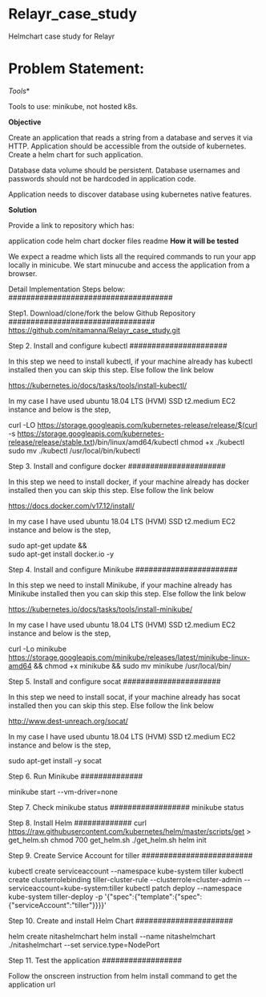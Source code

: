 # Relayr_case_study
Helmchart case study for Relayr

Problem Statement: 
===================
*Tools**

Tools to use: minikube, not hosted k8s.

**Objective**

Create an application that reads a string from a database and serves it via HTTP. 
Application should be accessible from the outside of kubernetes.
Create a helm chart for such application.

Database data volume should be persistent.
Database usernames and passwords should not be hardcoded in application code.

Application needs to discover database using kubernetes native features.

**Solution**


Provide a link to repository which has:

application code
helm chart
docker files
readme
**How it will be tested**

We expect a readme which lists all the required commands to run your app locally in minicube.
We start minucube and access the application from a browser.



Detail Implementation Steps below:
#####################################

Step1. Download/clone/fork the below Github Repository
#################################
https://github.com/nitamanna/Relayr_case_study.git


Step 2. Install and configure kubectl
######################

In this step we need to install kubectl, if your machine already has kubectl installed then you can skip this step. Else follow the link below

https://kubernetes.io/docs/tasks/tools/install-kubectl/ 

In my case I have used ubuntu 18.04 LTS (HVM) SSD t2.medium EC2 instance and below is the step,

curl -LO https://storage.googleapis.com/kubernetes-release/release/$(curl -s https://storage.googleapis.com/kubernetes-release/release/stable.txt)/bin/linux/amd64/kubectl
chmod +x ./kubectl
sudo mv ./kubectl /usr/local/bin/kubectl


Step 3. Install and configure docker
######################

In this step we need to install docker, if your machine already has docker installed then you can skip this step. Else follow the link below

https://docs.docker.com/v17.12/install/

In my case I have used ubuntu 18.04 LTS (HVM) SSD t2.medium EC2 instance and below is the step,

sudo apt-get update && \
    sudo apt-get install docker.io -y
    

Step 4. Install and configure Minikube
#######################

In this step we need to install Minikube, if your machine already has Minikube installed then you can skip this step. Else follow the link below

https://kubernetes.io/docs/tasks/tools/install-minikube/

In my case I have used ubuntu 18.04 LTS (HVM) SSD t2.medium EC2 instance and below is the step,

curl -Lo minikube https://storage.googleapis.com/minikube/releases/latest/minikube-linux-amd64 && chmod +x minikube && sudo mv minikube /usr/local/bin/


Step 5. Install and configure socat
######################

In this step we need to install socat, if your machine already has socat installed then you can skip this step. Else follow the link below

http://www.dest-unreach.org/socat/

In my case I have used ubuntu 18.04 LTS (HVM) SSD t2.medium EC2 instance and below is the step,

sudo apt-get install -y socat


Step 6. Run Minikube
##############

minikube start --vm-driver=none

Step 7. Check minikube status
##################
minikube status

Step 8. Install Helm
#############
curl https://raw.githubusercontent.com/kubernetes/helm/master/scripts/get > get_helm.sh
chmod 700 get_helm.sh
./get_helm.sh
helm init

Step 9. Create Service Account for tiller
#########################

kubectl create serviceaccount --namespace kube-system tiller
kubectl create clusterrolebinding tiller-cluster-rule --clusterrole=cluster-admin --serviceaccount=kube-system:tiller
kubectl patch deploy --namespace kube-system tiller-deploy -p '{"spec":{"template":{"spec":{"serviceAccount":"tiller"}}}}'

Step 10. Create and install Helm Chart
######################

helm create nitashelmchart
helm install --name nitashelmchart ./nitashelmchart --set service.type=NodePort

Step 11. Test the application
##################

Follow the onscreen instruction from helm install command to get the application url
